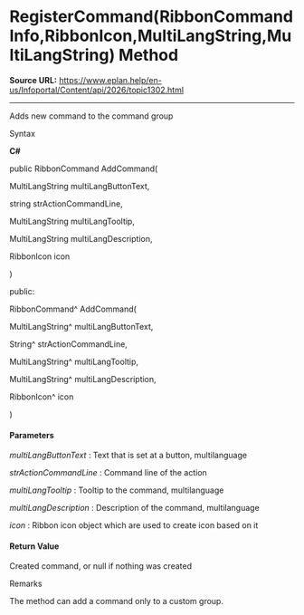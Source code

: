 # RegisterCommand(RibbonCommandInfo,RibbonIcon,MultiLangString,MultiLangString) Method

**Source URL:** https://www.eplan.help/en-us/Infoportal/Content/api/2026/topic1302.html

---

Adds new command to the command group

Syntax

**C#**



public RibbonCommand AddCommand( 

   MultiLangString multiLangButtonText,

   string strActionCommandLine,

   MultiLangString multiLangTooltip,

   MultiLangString multiLangDescription,

   RibbonIcon icon

)

public:

RibbonCommand^ AddCommand( 

   MultiLangString^ multiLangButtonText,

   String^ strActionCommandLine,

   MultiLangString^ multiLangTooltip,

   MultiLangString^ multiLangDescription,

   RibbonIcon^ icon

)


#### Parameters

*multiLangButtonText*
:   Text that is set at a button, multilanguage

*strActionCommandLine*
:   Command line of the action

*multiLangTooltip*
:   Tooltip to the command, multilanguage

*multiLangDescription*
:   Description of the command, multilanguage

*icon*
:   Ribbon icon object which are used to create icon based on it

#### Return Value

Created command, or null if nothing was created

Remarks

The method can add a command only to a custom group.

